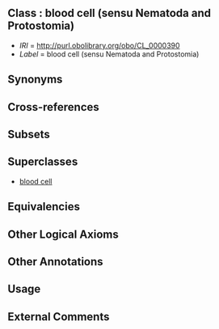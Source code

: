 
## Class : blood cell (sensu Nematoda and Protostomia)

 * *IRI* = http://purl.obolibrary.org/obo/CL_0000390
 * *Label* = blood cell (sensu Nematoda and Protostomia)

## Synonyms


## Cross-references


## Subsets


## Superclasses

 * [blood cell](../../CL/81/CL_0000081.md)

## Equivalencies


## Other Logical Axioms


## Other Annotations


## Usage


## External Comments

